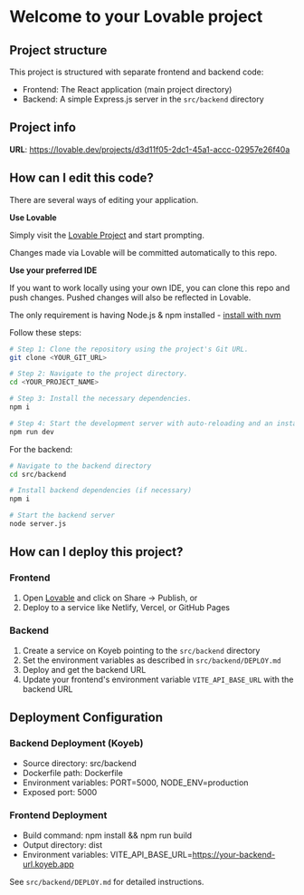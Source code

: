
# Welcome to your Lovable project

## Project structure

This project is structured with separate frontend and backend code:

- Frontend: The React application (main project directory)
- Backend: A simple Express.js server in the `src/backend` directory

## Project info

**URL**: https://lovable.dev/projects/d3d11f05-2dc1-45a1-accc-02957e26f40a

## How can I edit this code?

There are several ways of editing your application.

**Use Lovable**

Simply visit the [Lovable Project](https://lovable.dev/projects/d3d11f05-2dc1-45a1-accc-02957e26f40a) and start prompting.

Changes made via Lovable will be committed automatically to this repo.

**Use your preferred IDE**

If you want to work locally using your own IDE, you can clone this repo and push changes. Pushed changes will also be reflected in Lovable.

The only requirement is having Node.js & npm installed - [install with nvm](https://github.com/nvm-sh/nvm#installing-and-updating)

Follow these steps:

```sh
# Step 1: Clone the repository using the project's Git URL.
git clone <YOUR_GIT_URL>

# Step 2: Navigate to the project directory.
cd <YOUR_PROJECT_NAME>

# Step 3: Install the necessary dependencies.
npm i

# Step 4: Start the development server with auto-reloading and an instant preview.
npm run dev
```

For the backend:

```sh
# Navigate to the backend directory
cd src/backend

# Install backend dependencies (if necessary)
npm i

# Start the backend server
node server.js
```

## How can I deploy this project?

### Frontend
1. Open [Lovable](https://lovable.dev/projects/d3d11f05-2dc1-45a1-accc-02957e26f40a) and click on Share -> Publish, or
2. Deploy to a service like Netlify, Vercel, or GitHub Pages

### Backend
1. Create a service on Koyeb pointing to the `src/backend` directory
2. Set the environment variables as described in `src/backend/DEPLOY.md`
3. Deploy and get the backend URL
4. Update your frontend's environment variable `VITE_API_BASE_URL` with the backend URL

## Deployment Configuration

### Backend Deployment (Koyeb)
- Source directory: src/backend
- Dockerfile path: Dockerfile
- Environment variables: PORT=5000, NODE_ENV=production
- Exposed port: 5000

### Frontend Deployment
- Build command: npm install && npm run build
- Output directory: dist
- Environment variables: VITE_API_BASE_URL=https://your-backend-url.koyeb.app

See `src/backend/DEPLOY.md` for detailed instructions.
